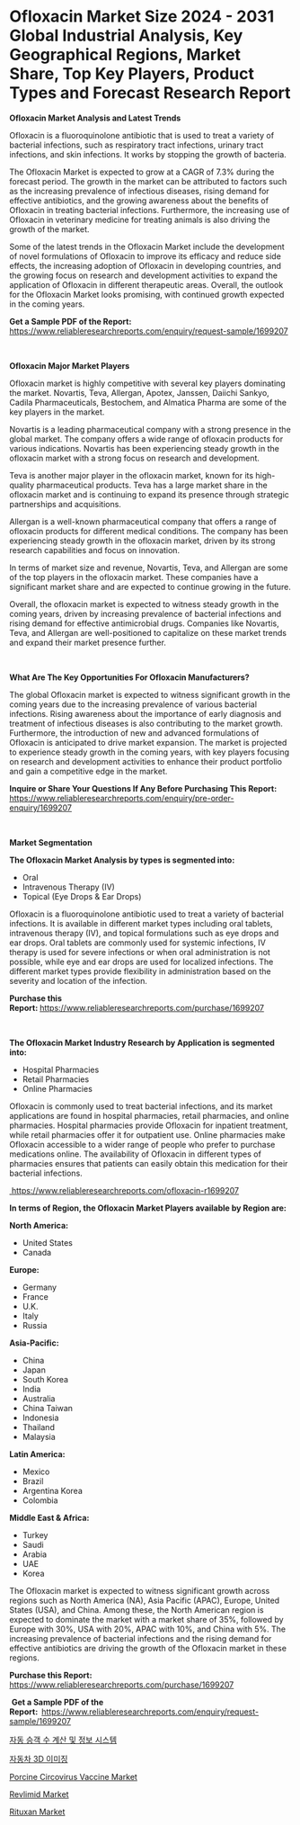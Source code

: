 <p><h1>Ofloxacin Market Size 2024 - 2031 Global Industrial Analysis, Key Geographical Regions, Market Share, Top Key Players, Product Types and Forecast Research Report</h1></p><p><strong>Ofloxacin Market Analysis and Latest Trends</strong></p>
<p><p>Ofloxacin is a fluoroquinolone antibiotic that is used to treat a variety of bacterial infections, such as respiratory tract infections, urinary tract infections, and skin infections. It works by stopping the growth of bacteria.</p><p>The Ofloxacin Market is expected to grow at a CAGR of 7.3% during the forecast period. The growth in the market can be attributed to factors such as the increasing prevalence of infectious diseases, rising demand for effective antibiotics, and the growing awareness about the benefits of Ofloxacin in treating bacterial infections. Furthermore, the increasing use of Ofloxacin in veterinary medicine for treating animals is also driving the growth of the market.</p><p>Some of the latest trends in the Ofloxacin Market include the development of novel formulations of Ofloxacin to improve its efficacy and reduce side effects, the increasing adoption of Ofloxacin in developing countries, and the growing focus on research and development activities to expand the application of Ofloxacin in different therapeutic areas. Overall, the outlook for the Ofloxacin Market looks promising, with continued growth expected in the coming years.</p></p>
<p><strong>Get a Sample PDF of the Report:&nbsp;</strong> <a href="https://www.reliableresearchreports.com/enquiry/request-sample/1699207">https://www.reliableresearchreports.com/enquiry/request-sample/1699207</a></p>
<p>&nbsp;</p>
<p><strong>Ofloxacin Major Market Players</strong></p>
<p><p>Ofloxacin market is highly competitive with several key players dominating the market. Novartis, Teva, Allergan, Apotex, Janssen, Daiichi Sankyo, Cadila Pharmaceuticals, Bestochem, and Almatica Pharma are some of the key players in the market.</p><p>Novartis is a leading pharmaceutical company with a strong presence in the global market. The company offers a wide range of ofloxacin products for various indications. Novartis has been experiencing steady growth in the ofloxacin market with a strong focus on research and development.</p><p>Teva is another major player in the ofloxacin market, known for its high-quality pharmaceutical products. Teva has a large market share in the ofloxacin market and is continuing to expand its presence through strategic partnerships and acquisitions.</p><p>Allergan is a well-known pharmaceutical company that offers a range of ofloxacin products for different medical conditions. The company has been experiencing steady growth in the ofloxacin market, driven by its strong research capabilities and focus on innovation.</p><p>In terms of market size and revenue, Novartis, Teva, and Allergan are some of the top players in the ofloxacin market. These companies have a significant market share and are expected to continue growing in the future.</p><p>Overall, the ofloxacin market is expected to witness steady growth in the coming years, driven by increasing prevalence of bacterial infections and rising demand for effective antimicrobial drugs. Companies like Novartis, Teva, and Allergan are well-positioned to capitalize on these market trends and expand their market presence further.</p></p>
<p>&nbsp;</p>
<p><strong>What Are The Key Opportunities For Ofloxacin Manufacturers?</strong></p>
<p><p>The global Ofloxacin market is expected to witness significant growth in the coming years due to the increasing prevalence of various bacterial infections. Rising awareness about the importance of early diagnosis and treatment of infectious diseases is also contributing to the market growth. Furthermore, the introduction of new and advanced formulations of Ofloxacin is anticipated to drive market expansion. The market is projected to experience steady growth in the coming years, with key players focusing on research and development activities to enhance their product portfolio and gain a competitive edge in the market.</p></p>
<p><strong>Inquire or Share Your Questions If Any Before Purchasing This Report:</strong> <a href="https://www.reliableresearchreports.com/enquiry/pre-order-enquiry/1699207">https://www.reliableresearchreports.com/enquiry/pre-order-enquiry/1699207</a></p>
<p>&nbsp;</p>
<p><strong>Market Segmentation</strong></p>
<p><strong>The Ofloxacin Market Analysis by types is segmented into:</strong></p>
<p><ul><li>Oral</li><li>Intravenous Therapy (IV)</li><li>Topical (Eye Drops & Ear Drops)</li></ul></p>
<p><p>Ofloxacin is a fluoroquinolone antibiotic used to treat a variety of bacterial infections. It is available in different market types including oral tablets, intravenous therapy (IV), and topical formulations such as eye drops and ear drops. Oral tablets are commonly used for systemic infections, IV therapy is used for severe infections or when oral administration is not possible, while eye and ear drops are used for localized infections. The different market types provide flexibility in administration based on the severity and location of the infection.</p></p>
<p><strong>Purchase this Report:&nbsp;</strong><a href="https://www.reliableresearchreports.com/purchase/1699207">https://www.reliableresearchreports.com/purchase/1699207</a></p>
<p>&nbsp;</p>
<p><strong>The Ofloxacin Market Industry Research by Application is segmented into:</strong></p>
<p><ul><li>Hospital Pharmacies</li><li>Retail Pharmacies</li><li>Online Pharmacies</li></ul></p>
<p><p>Ofloxacin is commonly used to treat bacterial infections, and its market applications are found in hospital pharmacies, retail pharmacies, and online pharmacies. Hospital pharmacies provide Ofloxacin for inpatient treatment, while retail pharmacies offer it for outpatient use. Online pharmacies make Ofloxacin accessible to a wider range of people who prefer to purchase medications online. The availability of Ofloxacin in different types of pharmacies ensures that patients can easily obtain this medication for their bacterial infections.</p></p>
<p><a href="https://www.reliableresearchreports.com/ofloxacin-r1699207">&nbsp;https://www.reliableresearchreports.com/ofloxacin-r1699207</a></p>
<p><strong>In terms of Region, the Ofloxacin Market Players available by Region are:</strong></p>
<p>
    <p> <strong> North America: </strong>
        <ul>
            <li>United States</li>
            <li>Canada</li>
        </ul>
        </p> 
    <p> <strong> Europe: </strong>
        <ul>
            <li>Germany</li>
            <li>France</li>
            <li>U.K.</li>
            <li>Italy</li>
            <li>Russia</li>
        </ul>
        </p> 
    <p> <strong> Asia-Pacific: </strong>
        <ul>
            <li>China</li>
            <li>Japan</li>
            <li>South Korea</li>
            <li>India</li>
            <li>Australia</li>
            <li>China Taiwan</li>
            <li>Indonesia</li>
            <li>Thailand</li>
            <li>Malaysia</li>
        </ul>
        </p> 
    <p> <strong> Latin America: </strong>
        <ul>
            <li>Mexico</li>
            <li>Brazil</li>
            <li>Argentina Korea</li>
            <li>Colombia</li>
        </ul>
        </p> 
    <p> <strong> Middle East & Africa: </strong>
        <ul>
            <li>Turkey</li>
            <li>Saudi</li>
            <li>Arabia</li>
            <li>UAE</li>
            <li>Korea</li>
        </ul>
    </p>
    </p>
<p><p>The Ofloxacin market is expected to witness significant growth across regions such as North America (NA), Asia Pacific (APAC), Europe, United States (USA), and China. Among these, the North American region is expected to dominate the market with a market share of 35%, followed by Europe with 30%, USA with 20%, APAC with 10%, and China with 5%. The increasing prevalence of bacterial infections and the rising demand for effective antibiotics are driving the growth of the Ofloxacin market in these regions.</p></p>
<p><strong>Purchase this Report: </strong><a href="https://www.reliableresearchreports.com/purchase/1699207">https://www.reliableresearchreports.com/purchase/1699207</a></p>
<p>&nbsp;<strong>Get a Sample PDF of the Report:&nbsp;&nbsp;</strong><a href="https://www.reliableresearchreports.com/enquiry/request-sample/1699207">https://www.reliableresearchreports.com/enquiry/request-sample/1699207</a></p>
<p><strong></strong></p>
<p><p><a href="https://github.com/camron674/Market-Research-Report-List-3/blob/main/473040384178.md">자동 승객 수 계산 및 정보 시스템</a></p><p><a href="https://github.com/ROBERTS65DAVID/Market-Research-Report-List-2/blob/main/105839784179.md">자동차 3D 이미징</a></p><p><a href="https://github.com/LeilaniWyman2021/Market-Research-Report-List-2/blob/main/porcine-circovirus-vaccine-market.md">Porcine Circovirus Vaccine Market</a></p><p><a href="https://github.com/zolotuy145/Market-Research-Report-List-1/blob/main/revlimid-market.md">Revlimid Market</a></p><p><a href="https://github.com/nhteumcc68/Market-Research-Report-List-1/blob/main/rituxan-market.md">Rituxan Market</a></p></p>